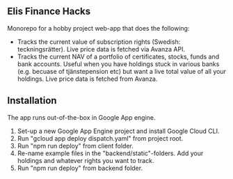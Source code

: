 ## Elis Finance Hacks

Monorepo for a hobby project web-app that does the following:

- Tracks the current value of subscription rights (Swedish: teckningsrätter). Live price data is fetched via Avanza API.
- Tracks the current NAV of a portfolio of certificates, stocks, funds and bank accounts. Useful when you have holdings stuck in various banks (e.g. becuase of tjänstepension etc) but want a live total value of all your holdings. Live price data is fetched from Avanza.

## Installation

The app runs out-of-the-box in Google App engine.

1. Set-up a new Google App Engine project and install Google Cloud CLI.
2. Run "gcloud app deploy dispatch.yaml" from project root.
3. Run "npm run deploy" from client folder.
4. Re-name example files in the "backend/static"-folders. Add your holdings and whatever rights you want to track.
5. Run "npm run deploy" from backend folder.
